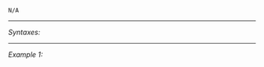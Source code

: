 `N/A`


---
*Syntaxes:*

<!-- [] call `BIS_fnc_diagMacrosAuthor` -->

---
*Example 1:*

<!-- 
```sqf
[] call BIS_fnc_diagMacrosAuthor;
``` -->